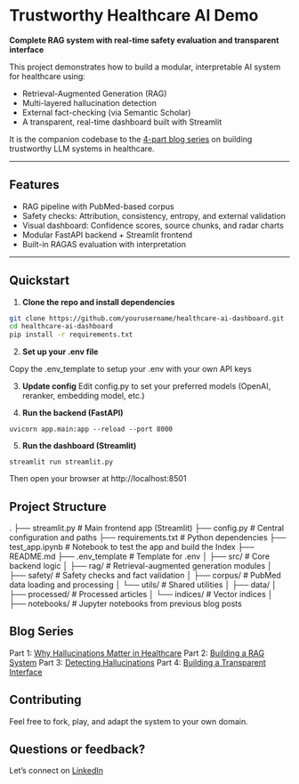 # Trustworthy Healthcare AI Demo

**Complete RAG system with real-time safety evaluation and transparent interface**

This project demonstrates how to build a modular, interpretable AI system for healthcare using:
- Retrieval-Augmented Generation (RAG)
- Multi-layered hallucination detection
- External fact-checking (via Semantic Scholar)
- A transparent, real-time dashboard built with Streamlit

It is the companion codebase to the [4-part blog series](https://pub.towardsai.net/hallucinations-in-healthcare-llms-why-they-happen-and-how-to-prevent-them-614d845242f4) on building trustworthy LLM systems in healthcare.

---

## Features

- RAG pipeline with PubMed-based corpus
- Safety checks: Attribution, consistency, entropy, and external validation
- Visual dashboard: Confidence scores, source chunks, and radar charts
- Modular FastAPI backend + Streamlit frontend
- Built-in RAGAS evaluation with interpretation

---

## Quickstart

1. **Clone the repo and install dependencies**

```bash
git clone https://github.com/yourusername/healthcare-ai-dashboard.git
cd healthcare-ai-dashboard
pip install -r requirements.txt
```
2. **Set up your .env file**

Copy the .env_template to setup your .env with your own API keys

3. **Update config**
Edit config.py to set your preferred models (OpenAI, reranker, embedding model, etc.)

4. **Run the backend (FastAPI)**
```
uvicorn app.main:app --reload --port 8000
```

5. **Run the dashboard (Streamlit)**
```
streamlit run streamlit.py
```
Then open your browser at http://localhost:8501

## Project Structure
.
├── streamlit.py          # Main frontend app (Streamlit)
├── config.py             # Central configuration and paths
├── requirements.txt      # Python dependencies
├── test_app.ipynb        # Notebook to test the app and build the Index
├── README.md
├── .env_template         # Template for .env
│
├── src/                  # Core backend logic
│   ├── rag/              # Retrieval-augmented generation modules
│   ├── safety/           # Safety checks and fact validation
│   ├── corpus/           # PubMed data loading and processing
│   └── utils/            # Shared utilities
│
├── data/
│   ├── processed/        # Processed articles 
│   └── indices/          # Vector indices
│
├── notebooks/            # Jupyter notebooks from previous blog posts

## Blog Series
Part 1: [Why Hallucinations Matter in Healthcare](https://pub.towardsai.net/hallucinations-in-healthcare-llms-why-they-happen-and-how-to-prevent-them-614d845242f4)
Part 2: [Building a RAG System](https://medium.com/towards-artificial-intelligence/how-to-build-a-rag-system-for-healthcare-minimize-hallucinations-in-llm-outputs-0b8ea4a4eaae)
Part 3: [Detecting Hallucinations](https://medium.com/towards-artificial-intelligence/detecting-hallucinations-in-healthcare-ai-99aa67e55bb7)
Part 4: [Building a Transparent Interface]()

## Contributing
Feel free to fork, play, and adapt the system to your own domain.

## Questions or feedback?
Let’s connect on [LinkedIn](https://www.linkedin.com/in/marie-humbert-droz/)

